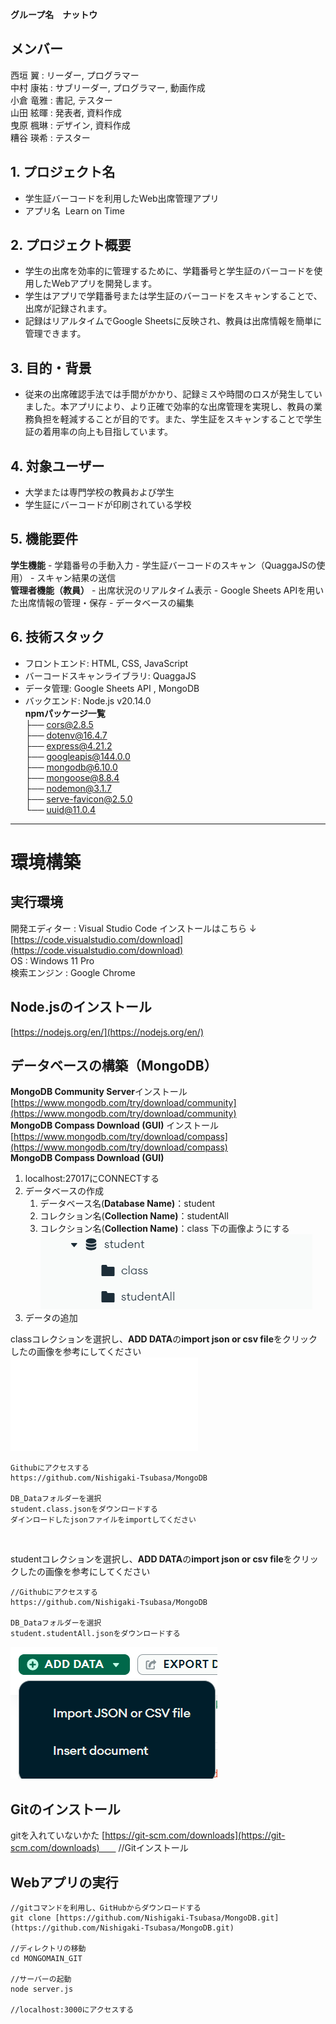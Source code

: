 **グループ名　ナットウ**
## **メンバー**
西垣 翼 : リーダー, プログラマー <br>
中村 康祐 : サブリーダー, プログラマー, 動画作成 <br>
小倉 竜雅 : 書記, テスター <br>
山田 絃暉 : 発表者, 資料作成 <br>
曳原 楓琳 : デザイン, 資料作成  <br>
糟谷 瑛希 : テスター <br>
## **1. プロジェクト名**

- 学生証バーコードを利用したWeb出席管理アプリ
- アプリ名  Learn on Time
## **2. プロジェクト概要**

- 学生の出席を効率的に管理するために、学籍番号と学生証のバーコードを使用したWebアプリを開発します。
- 学生はアプリで学籍番号または学生証のバーコードをスキャンすることで、出席が記録されます。
- 記録はリアルタイムでGoogle Sheetsに反映され、教員は出席情報を簡単に管理できます。
## **3. 目的・背景**

- 従来の出席確認手法では手間がかかり、記録ミスや時間のロスが発生していました。本アプリにより、より正確で効率的な出席管理を実現し、教員の業務負担を軽減することが目的です。また、学生証をスキャンすることで学生証の着用率の向上も目指しています。
## **4. 対象ユーザー**

- 大学または専門学校の教員および学生
- 学生証にバーコードが印刷されている学校
## **5. 機能要件**
  **学生機能**
	- 学籍番号の手動入力
	- 学生証バーコードのスキャン（QuaggaJSの使用）
	- スキャン結果の送信<br>
**管理者機能（教員）**
	- 出席状況のリアルタイム表示
	- Google Sheets APIを用いた出席情報の管理・保存
	- データベースの編集
## **6. 技術スタック**
- フロントエンド: HTML, CSS, JavaScript
- バーコードスキャンライブラリ: QuaggaJS
- データ管理: Google Sheets API , MongoDB
- バックエンド: Node.js v20.14.0  <br>
**npmパッケージ一覧**  <br>
├── cors@2.8.5 <br>
├── dotenv@16.4.7 <br>
├── express@4.21.2 <br>
├── googleapis@144.0.0 <br>
├── mongodb@6.10.0 <br>
├── mongoose@8.8.4 <br>
├── nodemon@3.1.7 <br>
├── serve-favicon@2.5.0 <br>
└── uuid@11.0.4 <br>



<hr>


# **環境構築**

## 実行環境
開発エディター : Visual Studio Code
インストールはこちら ↓
[https://code.visualstudio.com/download](https://code.visualstudio.com/download) <br>
OS : Windows 11 Pro <br>
検索エンジン : Google Chrome 
## Node.jsのインストール
[https://nodejs.org/en/](https://nodejs.org/en/)
## データベースの構築（MongoDB）
**MongoDB Community Server**インストール[https://www.mongodb.com/try/download/community](https://www.mongodb.com/try/download/community) <br>
**MongoDB Compass Download (GUI)** インストール[https://www.mongodb.com/try/download/compass](https://www.mongodb.com/try/download/compass) <br>
**MongoDB Compass Download (GUI)** 
1. localhost:27017にCONNECTする
2. データベースの作成
	1. データベース名(**Database Name)**：student
	2. コレクション名(**Collection Name)**：studentAll
	3. コレクション名(**Collection Name)**：class
	下の画像ようにする
    ![](assets/20250204112723.png)
3. データの追加 <br>

classコレクションを選択し、**ADD DATA**の**import json or csv file**をクリックしたの画像を参考にしてください <br>
    ![](assets/student.class.json)
```
Githubにアクセスする
https://github.com/Nishigaki-Tsubasa/MongoDB

DB_Dataフォルダーを選択
student.class.jsonをダウンロードする
ダインロードしたjsonファイルをimportしてください
```
<br>

studentコレクションを選択し、**ADD DATA**の**import json or csv file**をクリックしたの画像を参考にしてください 

```
//Githubにアクセスする
https://github.com/Nishigaki-Tsubasa/MongoDB

DB_Dataフォルダーを選択
student.studentAll.jsonをダウンロードする
```
![](assets\20250204113013.png)

## Gitのインストール
gitを入れていないかた
[https://git-scm.com/downloads](https://git-scm.com/downloads)　    //Gitインストール

## Webアプリの実行
```
//gitコマンドを利用し、GitHubからダウンロードする
git clone [https://github.com/Nishigaki-Tsubasa/MongoDB.git](https://github.com/Nishigaki-Tsubasa/MongoDB.git)

//ディレクトリの移動
cd MONGOMAIN_GIT

//サーバーの起動
node server.js

//localhost:3000にアクセスする
```




